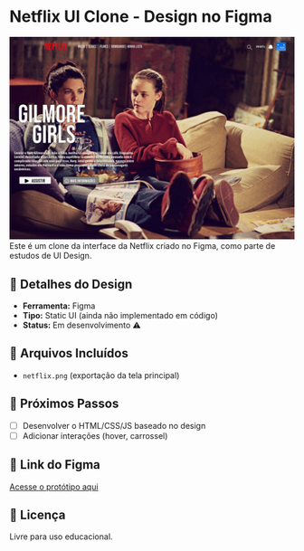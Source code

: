 # Netflix UI Clone - Design no Figma

![Preview do Design](netflix.png)
Este é um clone da interface da Netflix criado no Figma, como parte de estudos de UI Design.

## 🎨 Detalhes do Design
- **Ferramenta:** Figma
- **Tipo:** Static UI (ainda não implementado em código)
- **Status:** Em desenvolvimento ⚠️

## 📂 Arquivos Incluídos
- `netflix.png` (exportação da tela principal)

## 🔨 Próximos Passos
- [ ] Desenvolver o HTML/CSS/JS baseado no design 
- [ ] Adicionar interações (hover, carrossel)
      
## 🔗 Link do Figma
[Acesse o protótipo aqui](https://www.figma.com/file/za3IOEbl6jzMyWYObM3lQ7/netflix-clone?node-id=1001-2&t=Rj2wY54KpOL1HXie-0)

## 📄 Licença
Livre para uso educacional. 
